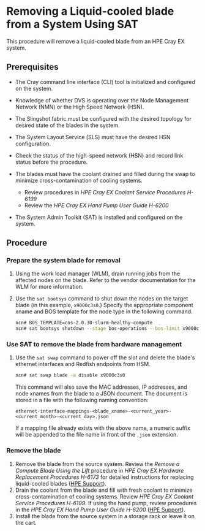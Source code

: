 # Removing a Liquid-cooled blade from a System Using SAT

This procedure will remove a liquid-cooled blade from an HPE Cray EX system.

## Prerequisites
- The Cray command line interface \(CLI\) tool is initialized and configured on the system.

- Knowledge of whether DVS is operating over the Node Management Network (NMN) or the High Speed Network (HSN).

- The Slingshot fabric must be configured with the desired topology for desired state of the blades in the system.

- The System Layout Service (SLS) must have the desired HSN configuration.

- Check the status of the high-speed network (HSN) and record link status before the procedure.

- The blades must have the coolant drained and filled during the swap to minimize cross-contamination of cooling systems.
  - Review procedures in *HPE Cray EX Coolant Service Procedures H-6199*
  - Review the *HPE Cray EX Hand Pump User Guide H-6200*

- The System Admin Toolkit \(SAT\) is installed and configured on the system.

## Procedure

### Prepare the system blade for removal

1. Using the work load manager (WLM), drain running jobs from the affected nodes on the blade. Refer to the vendor documentation for the WLM for more information.

1. Use the `sat bootsys` command to shut down the nodes on the target blade (in this example, `x9000c3s0`.) Specify the appropriate component xname and BOS
   template for the node type in the following command.

   ```bash
   ncn# BOS_TEMPLATE=cos-2.0.30-slurm-healthy-compute
   ncn# sat bootsys shutdown --stage bos-operations --bos-limit x9000c3s0 --recursive --bos-templates $BOS_TEMPLATE
   ```

### Use SAT to remove the blade from hardware management

1. Use the `sat swap` command to power off the slot and delete the blade's ethernet interfaces and Redfish endpoints from HSM.

   ```bash
   ncn# sat swap blade -a disable x9000c3s0
   ```

   This command will also save the MAC addresses, IP addresses, and node xnames from the blade to a JSON document. The document is stored in a file with the following naming convention:

   ```
   ethernet-interface-mappings-<blade_xname>-<current_year>-<current_month>-<current_day>.json
   ```

   If a mapping file already exists with the above name, a numeric suffix will be appended to the file name in front of the `.json` extension.

### Remove the blade

1. Remove the blade from the source system.
   Review the *Remove a Compute Blade Using the Lift* procedure in *HPE Cray EX Hardware Replacement Procedures H-6173* for detailed instructions for replacing liquid-cooled blades ([HPE Support](https://internal.support.hpe.com/)).
1. Drain the coolant from the blade and fill with fresh coolant to minimize cross-contamination of cooling systems.
   Review *HPE Cray EX Coolant Service Procedures H-6199*. If using the hand pump, review procedures in the *HPE Cray EX Hand Pump User Guide H-6200* ([HPE Support](https://internal.support.hpe.com/)).
1. Install the blade from the source system in a storage rack or leave it on the cart.
